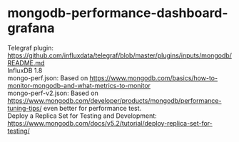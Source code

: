 # mongodb-performance-dashboard-grafana    
Telegraf plugin: https://github.com/influxdata/telegraf/blob/master/plugins/inputs/mongodb/README.md    
InfluxDB 1.8    
mongo-perf.json: Based on https://www.mongodb.com/basics/how-to-monitor-mongodb-and-what-metrics-to-monitor    
mongo-perf-v2.json: Based on https://www.mongodb.com/developer/products/mongodb/performance-tuning-tips/ even better for performance test.    
Deploy a Replica Set for Testing and Development: https://www.mongodb.com/docs/v5.2/tutorial/deploy-replica-set-for-testing/
